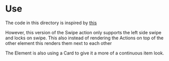 # Use

The code in this directory is inspired by [this](https://github.com/saket/swipe/tree/trunk)


However, this version of the Swipe action only supports the left side swipe and locks on swipe. 
This also instead of rendering the Actions on top of the other element this renders them next to each other


The Element is also using a Card to give it a more of a continuous item look.